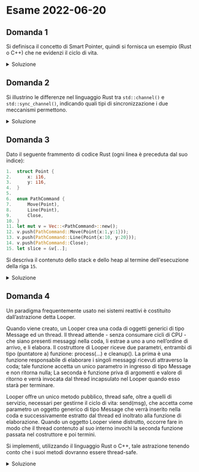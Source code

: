# Esame 2022-06-20

## Domanda 1

Si definisca il concetto di Smart Pointer, quindi si fornisca un esempio (Rust o C++) che ne evidenzi il ciclo di vita.

<details>
<summary>Soluzione</summary>

Gli smart pointer in Rust svolgono lo stesso lavoro delle reference ma in aggiunta forniscono ulteriori funzioni. Possono, ad esempio, fornire la possibilità di contare quanti diversi riferimenti vengono fatti ad uno stesso dato (Rc) oppure introdurre funzionalità per implementare la concorrenza (es.: Mutex). Un ulteriore esempio è il `Box<T>` che definisce una struttura nello stack che contiene il puntatore al dato che si trova nell'heap. Nel caso di tipi Sized tale struttura contiene il riferimento al dato. Nel caso di DTS, che quindi non implementano Sized, viene salvata la reference e un `usize` per rappresentare la grandezza del dato (es.: slice). Nel caso di oggetto-tratto la struttura è composta da 2 puntatori: uno punta al tipo stesso, e l'altro all'oggetto. Questo smart pointer risulta utile quando viene gestita una grande mole di dati per cui lo spostamento, o addirittura la copia del dato stesso, diventano molto onerosi.

```Rust
fn f(flag: bool) -> Box<i32>{
    let mut b: Box<i32>;

    if flag{ b = Box::new(5)}
    else   { b = Box::new(1)}

    return b;
}

fn main(){
    let b_true = f(true);
    let b_false = f(false);
}
```

Quando `f` viene chiamata la prima volta crea un Box con 5. Quindi viene inizialmente salvato il puntatore al valore 5 (allocato nell'heap) nella struttura del Box `b`. Nel momento del ritorno viene trasferito il puntatore da `b` a `b_true` e `b` viene cancellato dallo stack. Lo stesso accade con `b_false`.

</details>


## Domanda 2

Si illustrino le differenze nel linguaggio Rust tra `std::channel()` e `std::sync_channel()`, indicando quali tipi di sincronizzazione i due meccanismi permettono.

<details>
<summary>Soluzione</summary>

Entrambi servono per implementare la comunicazione tra thread attraverso messaggi. Attraverso la `clone` permettono di creare molteplici _sender_, ma può esistere un solo _receiver_ **(multiple sender single receiver)**. Alla costruzione di `channel` non viene richiesta una dimensione del buffer. questo è di tipo asincrono e non bloccante.

`sync_channel` invece richiede un parametro che indica la dimensione del buffer. Questo parametro può essere maggiore o uguale a 0. Proprio a causa della dimensione del buffer, questo oggetto assume comportamenti diversi, infatti la send può diventare bloccante. Questo accade quando si cerca di inviare un messaggio ma il buffer è pieno. Se la dimensione del buffer è pari a 0, la lettura e la scrittura devono avvenire contemporaneamente. In questo caso dunque la send è sempre bloccante. Se la dimensione del buffer è pari ad n, la send diventa bloccante solo quando il buffer è stato saturato. Quando il sender cerca di mandare messaggi, ma il receiver ha cessato di esistere, viene restituito un `Err` al sender. Stesso vale quando il receiver cerca di ricevere in assenza di un _sender_.

</details>

## Domanda 3

Dato il seguente frammento di codice Rust (ogni linea è preceduta dal suo indice):

```rust
1.  struct Point {
2.      x: i16,
3.      y: i16,
4.  }
5.  
6.  enum PathCommand {
7.      Move(Point),
8.      Line(Point),
9.      Close,
10. }
11. let mut v = Vec::<PathCommand>::new();
12. v.push(PathCommand::Move(Point{x:1,y:1}));
13. v.push(PathCommand::Line(Point{x:10, y:20}));
14. v.push(PathCommand::Close);
15. let slice = &v[..];
```

Si descriva il contenuto dello stack e dello heap al termine dell'esecuzione della riga `15`.

<details>
<summary>Soluzione</summary>

La struttura Point occupa `4 byte`:

- `16bit`, ovvero 2 byte, per l'attributo x
- `16bit`, ovvero 2 byte, per l'attributo y

Mentre l'enum PathCommand occupa 8 byte:

- 1 byte di tag per individuare il tipo di enum utilizzato
- 4 byte di Point nel caso fosse di tipo Move o Line
- 3 byte di padding

Seguendo il codice:

- riga 11: viene creato un vettore vuoto nello stack, contenente un puntatore alla prima cella presente nell'heap, size e capacity.
- riga 12: viene inserito nell'heap puntato da v un enum `Move` da (1 + 4)B
- riga 13: viene inserito nell'heap puntato da v un enum `Line` da (1 + 4)B
- riga 14: viene inserito nell'heap puntato da v un enum `Close` da (1+0)B
- riga 15: viene allocato nello stack una `slice` a `v`, dunque un puntatore da 8B + un usize per la lunghezza della slice.

Dunque:

**stack**
Vec (puntatore al primo elemento nell'heap | size=3 | capacity)
slice (puntatore al primo elemento nell'heap | size = 3)

**heap**: 3 enum con dimensione pari a (1B + 4B) * 3
Move |tag=0|1|1|
Line |tag=1|10|20|
Close |tag=2|x|x|

</details>

## Domanda 4

Un paradigma frequentemente usato nei sistemi reattivi è costituito dall’astrazione detta Looper.

Quando viene creato, un Looper crea una coda di oggetti generici di tipo Message ed un thread. Il thread attende - senza consumare cicli di CPU - che siano presenti messaggi nella coda, li estrae a uno a uno nell’ordine di arrivo, e li elabora. Il costruttore di Looper riceve due parametri, entrambi di tipo (puntatore a) funzione: process(…) e cleanup(). La prima è una funzione responsabile di elaborare i singoli messaggi ricevuti attraverso la coda; tale funzione accetta un unico parametro in ingresso di tipo Message e non ritorna nulla; La seconda è funzione priva di argomenti e valore di ritorno e verrà invocata dal thread incapsulato nel Looper quando esso starà per terminare.

Looper offre un unico metodo pubblico, thread safe, oltre a quelli di servizio, necessari per gestirne il ciclo di vita: send(msg), che accetta come parametro un oggetto generico di tipo Message che verrà inserito nella coda e successivamente estratto dal thread ed inoltrato alla funzione di elaborazione. Quando un oggetto Looper viene distrutto, occorre fare in modo che il thread contenuto al suo interno invochi la seconda funzione passata nel costruttore e poi termini.

Si implementi, utilizzando il linguaggio Rust o C++, tale astrazione tenendo conto che i suoi metodi dovranno essere thread-safe.


<details>
<summary>Soluzione</summary>

> 5.50 / 6 perchè manca la cleanup

```rust
struct Looper{
sender: Sender
}

impl Looper{
    fn new(process:T , cleanup : Q) where T:Fn(msg:Message)->(), Q:Fn()->() -> Self{
        let (sender, receiver) = std::channel<Message>::new();
        thread::spawn(move ||{
            loop{
                match receiver.recv(){
                    Ok(msg) => process(msg);
                    Err(_) => break;
                }
            }
            
            clenup(); // chiamata mancante nell'originale
        }); 

        Self{ sender }
    }

    pub fn send(&self, msg:Message){
        self.sender.send(msg).unwrap();
    }
}

impl Drop for Looper{
    drop(self.sender);
}
```

</details>